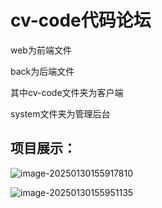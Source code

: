 # cv-code代码论坛

web为前端文件

back为后端文件

其中cv-code文件夹为客户端

system文件夹为管理后台

## 项目展示：

![image-20250130155917810](C:\Users\34165\AppData\Roaming\Typora\typora-user-images\image-20250130155917810.png)

![image-20250130155951135](C:\Users\34165\AppData\Roaming\Typora\typora-user-images\image-20250130155951135.png)
